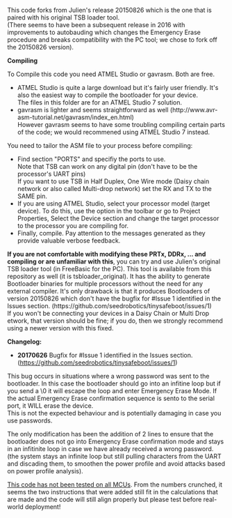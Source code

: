 <p>This code forks from Julien's release 20150826 which is the one that is paired with his original TSB loader tool.
<br/>
(There seems to have been a subsequent release in 2016 with improvements to autobauding which changes the Emergency Erase procedure
and breaks compatibility with the PC tool; we chose to fork off the 20150826 version).
</p>

<p>
<b>Compiling</b>
</p><p>
To Compile this code you need ATMEL Studio or gavrasm. Both are free.</p>
<ul><li>ATMEL Studio is quite a large download but it's fairly user friendly. It's also the easiest way to compile the bootloader for your device.<br/>The files in this folder are for an ATMEL Studio 7 solution.</li>
<li>gavrasm is lighter and seems straightforward as well (http://www.avr-asm-tutorial.net/gavrasm/index_en.html)<br/>However gavrasm seems to have some troubling compiling certain parts of the code; we would recommened using ATMEL Studio 7 instead.</li>
</ul>
</p>

<p>
You need to tailor the ASM file to your process before compiling:
<ul><li>Find section "PORTS" and specifiy the ports to use. <br/>Note that TSB can work on any digital pin (don't have to be the processor's UART pins)
     <br/>If you want to use TSB in Half Duplex, One Wire mode (Daisy chain network or also called Multi-drop network) set the RX and TX to the SAME pin.
</li>
<li>If you are using ATMEL Studio, select your processor model (target device). To do this, use the option in the toolbar or go to Project Properties, Select the Device section and change the target processor to the processor you are compiling for.
</li>  
<li>Finally, compile. Pay attention to the messages generated as they provide valuable verbose feedback.</li>
</ul>
</p>
<p><b>If you are not comfortable with modifying these PRTx, DDRx, ... and compiling or are unfamiliar with this</b>, you can try and use Julien's original
TSB loader tool (in FreeBasic for the PC). This tool is available from this repository as well (it is tsbloader_original). It has the ability to generate Bootloader binaries for multiple processors without the need for any
external compiler. It's only drawback is that it produces Bootloaders of version 20150826 which don't have the bugfix for #Issue 1 identified in the Issues section. (https://github.com/seedrobotics/tinysafeboot/issues/1)<br/>
If you won't be connecting your devices in a Daisy Chain or Multi Drop etwork, that version should be fine; if you do, then we strongly recommend using a newer version with this fixed.
</p>


<p>
<b>Changelog:</b>

- <b>20170626</b>
 Bugfix for #Issue 1 identified in the Issues section. (https://github.com/seedrobotics/tinysafeboot/issues/1)
<p>
This bug occurs in situations where a wrong password was sent to the bootloader. In this case the bootloader should go into an infitine loop
but if you send a \0 it will escape the loop and enter Emergency Erase Mode. If the actual Emergency Erase confirmation sequence is sento to the serial port, it WILL erase the device.
<br/>
This is not the expected behaviour and is potentially damaging in case you use passwords.

The only modification has been the addition of 2 lines to ensure that the bootloader does not go into Emergency Erase confirmation mode
and stays in an infitinite loop in case we have already received a wrong password. 
(the system stays an infinite loop but still pulling characters from the UART and discading them, to smoothen the power profile and avoid attacks based on power profile analysis).
</p>
<p>
<u>This code has not been tested on all MCUs</u>. From the numbers crunched, it seems the two instructions that were added still fit in the calculations
that are made and the code will still align properly but please test before real-world deployment!


